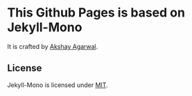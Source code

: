 # This Github Pages is based on Jekyll-Mono
It is crafted by [Akshay Agarwal](https://github.com/AkshayAgarwal007).

## License
Jekyll-Mono is licensed under [MIT](https://github.com/AkshayAgarwal007/Jekyll-Mono/blob/master/LICENSE.txt).










  
